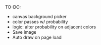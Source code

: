 TO-DO:
- canvas background picker
- color passes w/ probability
- logic: alter probability on adjacent colors
- Save image
- Auto draw on page load